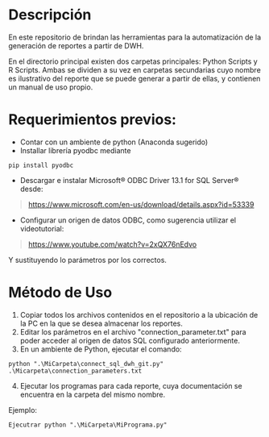 # Descripción

En este repositorio de brindan las herramientas para la automatización de la generación de reportes a partir de DWH.

En el directorio principal existen dos carpetas principales: Python Scripts y R Scripts. Ambas se dividen a su vez en carpetas secundarias cuyo nombre es ilustrativo del reporte que se puede generar a partir de ellas, y contienen un manual de uso propio.

# Requerimientos previos:

* Contar con un ambiente de python (Anaconda sugerido)
* Installar librería pyodbc mediante 
```
pip install pyodbc
```
* Descargar e instalar Microsoft® ODBC Driver 13.1 for SQL Server® desde:

> https://www.microsoft.com/en-us/download/details.aspx?id=53339

* Configurar un origen de datos ODBC, como sugerencia utilizar el videotutorial:

> https://www.youtube.com/watch?v=2xQX76nEdvo

Y sustituyendo lo parámetros por los correctos.

# Método de Uso

1. Copiar todos los archivos contenidos en el repositorio a la ubicación de la PC en la que se desea almacenar los reportes.
2. Editar los parámetros en el archivo "connection_parameter.txt" para poder acceder al origen de datos SQL configurado anteriormente.
3. En un ambiente de Python, ejecutar el comando:

```
python ".\MiCarpeta\connect_sql_dwh_git.py" .\Micarpeta\connection_parameters.txt
```

4. Ejecutar los programas para cada reporte, cuya documentación se encuentra en la carpeta del mismo nombre.

Ejemplo:

```
Ejecutrar python ".\MiCarpeta\MiPrograma.py"
```
